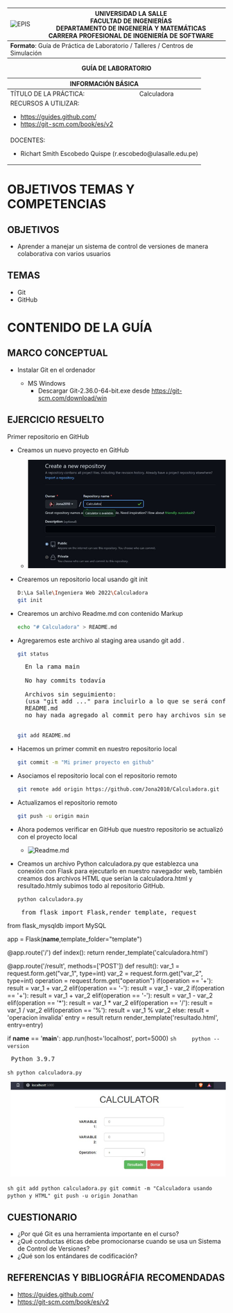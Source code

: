 <div align="center">
<table>
    <theader>
        <tr>
            <td><img src="https://github.com/rescobedoulasalle/git_github/blob/main/ulasalle.png?raw=true" alt="EPIS" style="width:50%; height:auto"/></td>
            <th>
                <span style="font-weight:bold;">UNIVERSIDAD LA SALLE</span><br />
                <span style="font-weight:bold;">FACULTAD DE INGENIERÍAS</span><br />
                <span style="font-weight:bold;">DEPARTAMENTO DE INGENIERÍA Y MATEMÁTICAS</span><br />
                <span style="font-weight:bold;">CARRERA PROFESIONAL DE INGENIERÍA DE SOFTWARE</span>
            </th>            
        </tr>
    </theader>
    <tbody>
        <tr><td colspan="2"><span style="font-weight:bold;">Formato</span>: Guía de Práctica de Laboratorio / Talleres / Centros de Simulación</td></tr>        
    </tbody>
</table>
</div>

<div align="center">
<span style="font-weight:bold;">GUÍA DE LABORATORIO</span><br />
</div>

<table>
<theader>
<tr><th colspan="2">INFORMACIÓN BÁSICA</th></tr>
</theader>
<tbody>

<tr><td>TÍTULO DE LA PRÁCTICA:</td><td>Calculadora</td></tr>
<tr><td colspan="2">RECURSOS A UTILIZAR:
<ul>
<li><a href="https://guides.github.com/">https://guides.github.com/</a></li>
<li><a href="https://git-scm.com/book/es/v2">https://git-scm.com/book/es/v2</a></li>
</ul>
</td>
</<tr>
<tr><td colspan="2">DOCENTES:
<ul>
<li>Richart Smith Escobedo Quispe (r.escobedo@ulasalle.edu.pe)</li>
</ul>
</td>
</<tr>
</tdbody>
</table>


# OBJETIVOS TEMAS Y COMPETENCIAS

## OBJETIVOS

- Aprender a manejar un sistema de control de versiones de manera colaborativa con varios
usuarios

## TEMAS
- Git
- GitHub

# CONTENIDO DE LA GUÍA

## MARCO CONCEPTUAL

- Instalar Git en el ordenador

	- MS Windows
		- Descargar Git-2.36.0-64-bit.exe desde https://git-scm.com/download/win


## EJERCICIO RESUELTO
Primer repositorio en GitHub
- Creamos un nuevo proyecto en GitHub
    - ![Nuevo Proyecto GitHub](repositorio.jpg)

- Crearemos un repositorio local usando git init
    ```sh
    D:\La Salle\Ingeniera Web 2022\Calculadora
    git init
    ```

- Crearemos un archivo Readme.md con contenido Markup
    ```sh
    echo "# Calculadora" > README.md
    ```

- Agregaremos este archivo al staging area usando git add .
    ```sh
    git status
    ```
    <pre>
    En la rama main

    No hay commits todavía

    Archivos sin seguimiento:
    (usa "git add <archivo>..." para incluirlo a lo que se será confirmado)
	README.md
    no hay nada agregado al commit pero hay archivos sin seguimiento presentes (usa "git add" para hacerles seguimiento)
    </pre>
    ```sh
    git add README.md
    ```

- Hacemos un primer commit en nuestro repositorio local 
    ```sh
    git commit -m "Mi primer proyecto en github"
    ```
- Asociamos el repositorio local con el repositorio remoto 
    ```sh
    git remote add origin https://github.com/Jona2010/Calculadora.git
    ```

- Actualizamos el repositorio remoto
    ```sh
    git push -u origin main
    ```

- Ahora podemos verificar en GitHub que nuestro repositorio se actualizó con el proyecto local
    - ![Readme.md](Readme.md.png)

- Creamos un archivo Python calculadora.py que establezca una conexión con Flask para ejecutarlo en nuestro navegador web, también creamos dos archivos HTML que serían la calculadora.html y resultado.htmly subimos todo al repositorio GitHub.
    ```sh
    python calculadora.py
    ```
    <pre>
   from flask import Flask,render_template, request
from flask_mysqldb import MySQL


app = Flask(__name__,template_folder="template")



@app.route('/')
def index():
    return render_template('calculadora.html')

@app.route('/result', methods=['POST'])
def result():
    var_1 = request.form.get("var_1", type=int)
    var_2 = request.form.get("var_2", type=int)
    operation = request.form.get("operation")
    if(operation == '+'):
        result = var_1 + var_2
    elif(operation == '-'):
        result = var_1 - var_2
    if(operation == '+'):
        result = var_1 + var_2
    elif(operation == '-'):
        result = var_1 - var_2
    elif(operation == '*'):
        result = var_1 * var_2
    elif(operation == '/'):
        result = var_1 / var_2
    elif(operation == '%'):
        result = var_1 % var_2
    else:
        result = 'operacion invalida'
    entry = result
    return render_template('resultado.html', entry=entry)

if __name__ == '__main__':
    app.run(host='localhost', port=5000)
    </pre>
    ```sh    
    python --version
    ```
    <pre>
    Python 3.9.7
    </pre>
    ```sh
    python calculadora.py
    ```
    <pre>
    ![Calculadora](calculator.jpg)
    </pre>
    ```sh
    git add python calculadora.py
    git commit -m "Calculadora usando python y HTML"
    git push -u origin Jonathan
    ```
    
## CUESTIONARIO
- ¿Por qué Git es una herramienta importante en el curso?
- ¿Qué conductas éticas debe promocionarse cuando se usa un Sistema de Control de Versiones?
- ¿Qué son los entándares de codificación?

## REFERENCIAS Y BIBLIOGRÁFIA RECOMENDADAS
- https://guides.github.com/
- https://git-scm.com/book/es/v2





